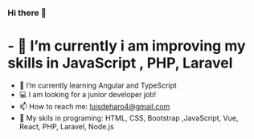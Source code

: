 ### Hi there 👋
# - 🔭 I’m currently i am improving my skills in JavaScript , PHP, Laravel
- 🌱 I’m currently learning Angular and TypeScript
- 💻 I am looking for a junior developer job!
- 📫 How to reach me: luisdeharo4@gmail.com
- 🧠 My skils in programing: HTML, CSS, Bootstrap ,JavaScript, Vue, React, PHP, Laravel, Node.js
<!--
**luisy9/luisy9** is a ✨ _special_ ✨ repository because its `README.md` (this file) appears on your GitHub profile.

Here are some ideas to get you started:


